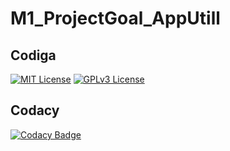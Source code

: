 # M1_ProjectGoal_AppUtill

## Codiga

[![MIT License](https://api.codiga.io/project/31027/score/svg)]()
[![GPLv3 License](https://api.codiga.io/project/31027/status/svg)]()

## Codacy
[![Codacy Badge](https://app.codacy.com/project/badge/Grade/5cda890f389d4f18a7a962cb02e85312)](https://www.codacy.com/gh/manu9458/M1_ProjectGoal_AppUtill/dashboard?utm_source=github.com&amp;utm_medium=referral&amp;utm_content=manu9458/M1_ProjectGoal_AppUtill&amp;utm_campaign=Badge_Grade)
